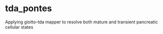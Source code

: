# tda_pontes
Applying giotto-tda mapper to resolve both mature and transient pancreatic cellular states

